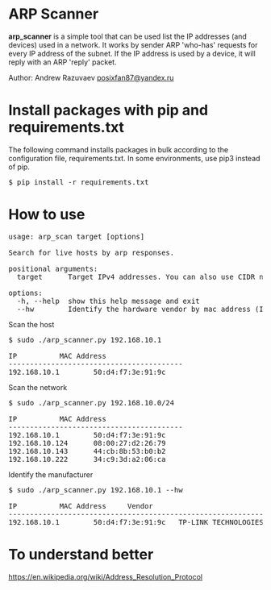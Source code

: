 # ARP Scanner
**arp_scanner** is a simple tool that can be used list the IP addresses (and devices) used in a network. It works by sender ARP 'who-has' requests for every IP address of the subnet. If the IP address is used by a device, it will reply with an ARP 'reply' packet.

Author: Andrew Razuvaev <posixfan87@yandex.ru>

# Install packages with pip and requirements.txt

The following command installs packages in bulk according to the configuration file, requirements.txt. In some environments, use pip3 instead of pip.
<pre>$ pip install -r requirements.txt</pre>

# How to use
<pre>usage: arp_scan target [options]

Search for live hosts by arp responses.

positional arguments:
  target      Target IPv4 addresses. You can also use CIDR notation 10.0.0.0/24

options:
  -h, --help  show this help message and exit
  --hw        Identify the hardware vendor by mac address (Internet needed)</pre>

Scan the host
<pre>
$ sudo ./arp_scanner.py 192.168.10.1 

IP			MAC Address
-----------------------------------------
192.168.10.1		50:d4:f7:3e:91:9c	</pre>

Scan the network
<pre>
$ sudo ./arp_scanner.py 192.168.10.0/24

IP			MAC Address
-----------------------------------------
192.168.10.1		50:d4:f7:3e:91:9c	
192.168.10.124		08:00:27:d2:26:79	
192.168.10.143		44:cb:8b:53:b0:b2	
192.168.10.222		34:c9:3d:a2:06:ca	
</pre>

Identify the manufacturer
<pre>
$ sudo ./arp_scanner.py 192.168.10.1 --hw

IP			MAC Address		Vendor
------------------------------------------------------------------------
192.168.10.1		50:d4:f7:3e:91:9c	TP-LINK TECHNOLOGIES CO.,LTD.
</pre>

# To understand better
https://en.wikipedia.org/wiki/Address_Resolution_Protocol
